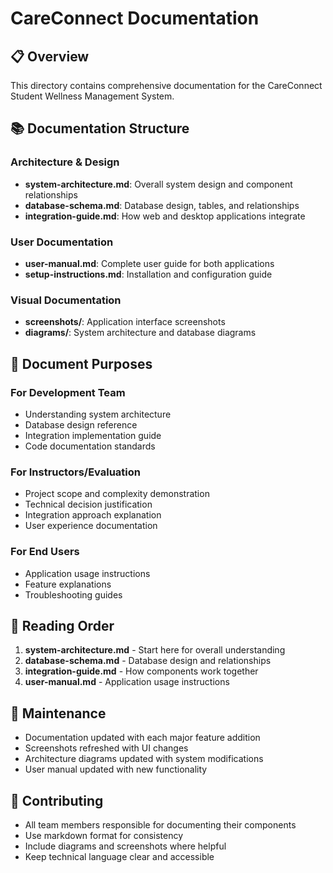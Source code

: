 # CareConnect Documentation

## 📋 Overview

This directory contains comprehensive documentation for the CareConnect Student Wellness Management System.

## 📚 Documentation Structure

### Architecture & Design

- **system-architecture.md**: Overall system design and component relationships
- **database-schema.md**: Database design, tables, and relationships
- **integration-guide.md**: How web and desktop applications integrate

### User Documentation

- **user-manual.md**: Complete user guide for both applications
- **setup-instructions.md**: Installation and configuration guide

### Visual Documentation

- **screenshots/**: Application interface screenshots
- **diagrams/**: System architecture and database diagrams

## 🎯 Document Purposes

### For Development Team

- Understanding system architecture
- Database design reference
- Integration implementation guide
- Code documentation standards

### For Instructors/Evaluation

- Project scope and complexity demonstration
- Technical decision justification
- Integration approach explanation
- User experience documentation

### For End Users

- Application usage instructions
- Feature explanations
- Troubleshooting guides

## 📖 Reading Order

1. **system-architecture.md** - Start here for overall understanding
2. **database-schema.md** - Database design and relationships
3. **integration-guide.md** - How components work together
4. **user-manual.md** - Application usage instructions

## 🔧 Maintenance

- Documentation updated with each major feature addition
- Screenshots refreshed with UI changes
- Architecture diagrams updated with system modifications
- User manual updated with new functionality

## 📝 Contributing

- All team members responsible for documenting their components
- Use markdown format for consistency
- Include diagrams and screenshots where helpful
- Keep technical language clear and accessible
